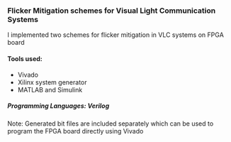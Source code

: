 ### Flicker Mitigation schemes for Visual Light Communication Systems

I implemented two schemes for flicker mitigation in VLC systems on FPGA board

#### Tools used:
* Vivado
* Xilinx system generator
* MATLAB and Simulink

##### Programming Languages: Verilog

Note: Generated bit files are included separately which can be used to program the FPGA board directly using Vivado
